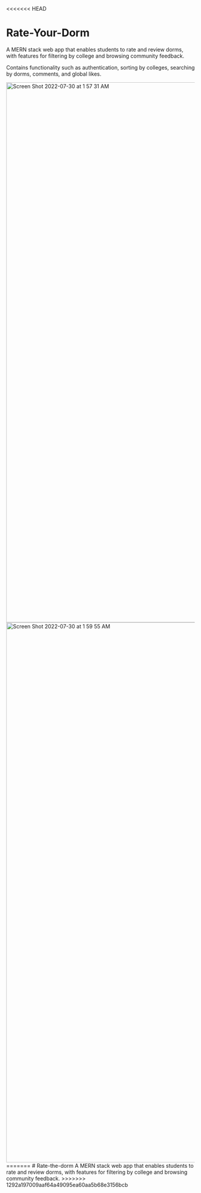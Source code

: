 <<<<<<< HEAD
# Rate-Your-Dorm

A MERN stack web app that enables students to rate and review dorms, with features for filtering by college and browsing community feedback.

Contains functionality such as authentication, sorting by colleges, searching by dorms, comments, and global likes.

<img width="1440" alt="Screen Shot 2022-07-30 at 1 57 31 AM" src="https://user-images.githubusercontent.com/91575118/181841435-2b77a0e8-0539-48b1-955d-f9ce90635a8a.png">
<img width="1440" alt="Screen Shot 2022-07-30 at 1 59 55 AM" src="https://user-images.githubusercontent.com/91575118/181841440-512fa0cd-9873-4877-b18e-27f25311712a.png">
=======
# Rate-the-dorm
A MERN stack web app that enables students to rate and review dorms, with features for filtering by college and browsing community feedback.
>>>>>>> 1292a197009aaf64a49095ea60aa5b68e3156bcb
